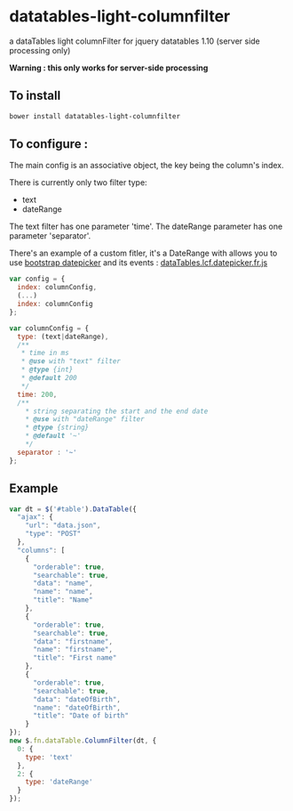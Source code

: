 # datatables-light-columnfilter
a dataTables light columnFilter for jquery datatables 1.10 (server side processing only)

**Warning : this only works for server-side processing**

## To install
```bash
bower install datatables-light-columnfilter
```

## To configure :

The main config is an associative object, the key being the column's index.

There is currently only two filter type:
- text
- dateRange

The text filter has one parameter 'time'.
The dateRange parameter has one parameter 'separator'.

There's an example of a custom fitler, it's a DateRange with allows you to use [bootstrap datepicker](https://github.com/eternicode/bootstrap-datepicker) and its events : [dataTables.lcf.datepicker.fr.js](https://github.com/thansen-solire/datatables-light-columnfilter/blob/master/src/dataTables.lcf.datepicker.fr.js)

```javascript
var config = {
  index: columnConfig,
  (...)
  index: columnConfig
};

var columnConfig = {
  type: (text|dateRange),
  /**
   * time in ms
   * @use with "text" filter
   * @type {int}
   * @default 200
   */
  time: 200,
  /**
    * string separating the start and the end date
    * @use with "dateRange" filter
    * @type {string}
    * @default '~'
    */
  separator : '~'
};
```

## Example
```javascript
var dt = $('#table').DataTable({
  "ajax": {
    "url": "data.json",
    "type": "POST"
  },
  "columns": [
    {
      "orderable": true,
      "searchable": true,
      "data": "name",
      "name": "name",
      "title": "Name"
    },
    {
      "orderable": true,
      "searchable": true,
      "data": "firstname",
      "name": "firstname",
      "title": "First name"
    },
    {
      "orderable": true,
      "searchable": true,
      "data": "dateOfBirth",
      "name": "dateOfBirth",
      "title": "Date of birth"
    }
});
new $.fn.dataTable.ColumnFilter(dt, {
  0: {
    type: 'text'
  },
  2: {
    type: 'dateRange'
  }
});
```
